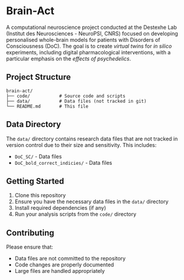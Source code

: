 # Brain-Act

A computational neuroscience project conducted at the Destexhe Lab (Institut des Neurosciences - NeuroPSI, CNRS) focused on developing personalised whole-brain models for patients with Disorders of Consciousness (DoC). The goal is to create *virtual twins* for *in silico* experiments, including digital pharmacological interventions, with a particular emphasis on the *effects of psychedelics*.

## Project Structure

```
brain-act/
├── code/           # Source code and scripts
├── data/           # Data files (not tracked in git)
└── README.md       # This file
```

## Data Directory

The `data/` directory contains research data files that are not tracked in version control due to their size and sensitivity. This includes:

- `DoC_SC/` - Data files
- `DoC_bold_correct_indicies/` - Data files

## Getting Started

1. Clone this repository
2. Ensure you have the necessary data files in the `data/` directory
3. Install required dependencies (if any)
4. Run your analysis scripts from the `code/` directory

## Contributing

Please ensure that:
- Data files are not committed to the repository
- Code changes are properly documented
- Large files are handled appropriately
